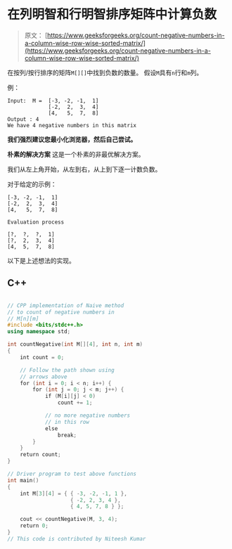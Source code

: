 # 在列明智和行明智排序矩阵中计算负数

> 原文： [https://www.geeksforgeeks.org/count-negative-numbers-in-a-column-wise-row-wise-sorted-matrix/](https://www.geeksforgeeks.org/count-negative-numbers-in-a-column-wise-row-wise-sorted-matrix/)

在按列/按行排序的矩阵`M[][]`中找到负数的数量。 假设`M`具有`n`行和`m`列。

例：

```
Input:  M =  [-3, -2, -1,  1]
             [-2,  2,  3,  4]
             [4,   5,  7,  8]
Output : 4
We have 4 negative numbers in this matrix

```

**我们强烈建议您最小化浏览器，然后自己尝试。**

**朴素的解决方案**
这是一个朴素的非最优解决方案。

我们从左上角开始，从左到右，从上到下逐一计数负数。

对于给定的示例：

```
[-3, -2, -1,  1]
[-2,  2,  3,  4]
[4,   5,  7,  8]

Evaluation process

[?,  ?,  ?,  1]
[?,  2,  3,  4]
[4,  5,  7,  8]
```

以下是上述想法的实现。

## C++ 

```cpp

// CPP implementation of Naive method 
// to count of negative numbers in 
// M[n][m] 
#include <bits/stdc++.h> 
using namespace std; 

int countNegative(int M[][4], int n, int m) 
{ 
    int count = 0; 

    // Follow the path shown using 
    // arrows above 
    for (int i = 0; i < n; i++) { 
        for (int j = 0; j < m; j++) { 
            if (M[i][j] < 0) 
                count += 1; 

            // no more negative numbers 
            // in this row 
            else
                break; 
        } 
    } 
    return count; 
} 

// Driver program to test above functions 
int main() 
{ 
    int M[3][4] = { { -3, -2, -1, 1 }, 
                    { -2, 2, 3, 4 }, 
                    { 4, 5, 7, 8 } }; 

    cout << countNegative(M, 3, 4); 
    return 0; 
} 
// This code is contributed by Niteesh Kumar 

```